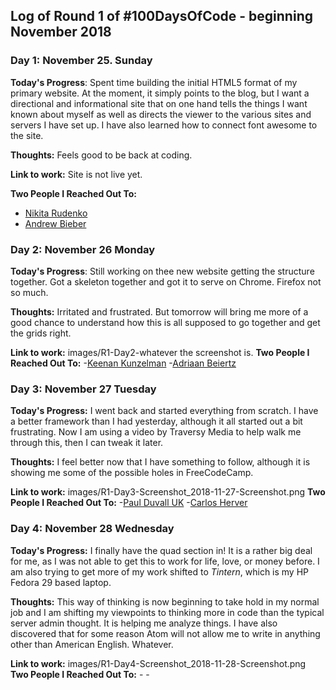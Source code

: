 
## Log of Round 1 of #100DaysOfCode - beginning November 2018

### Day 1: November 25. Sunday

**Today's Progress**: Spent time building the initial HTML5 format of my primary
website. At the moment, it simply points to the blog, but I want a directional and
informational site that on one hand tells the things I want known about myself as
well as directs the viewer to the various sites and servers I have set up. I have
also learned how to connect font awesome to the site.

**Thoughts:** Feels good to be back at coding.

**Link to work:**
Site is not live yet.

**Two People I Reached Out To:**
 - [Nikita Rudenko](https://twitter.com/rdnkta)
 - [Andrew Bieber](https://twitter.com/andre3wB)

### Day 2: November 26 Monday

**Today's Progress**: Still working on thee new website getting the structure
together. Got a skeleton together and got it to serve on Chrome. Firefox not so
much.

**Thoughts:** Irritated and frustrated. But tomorrow will bring me more of a good
chance to understand how this is all supposed to go together and get the grids
right.

**Link to work:**
images/R1-Day2-whatever the screenshot is.
**Two People I Reached Out To:**
 -[Keenan Kunzelman](https://twitter.com/KeenanKunzelman)
 -[Adriaan Beiertz](https://twitter.com/abeiertz)

### Day 3: November 27 Tuesday

**Today's Progress:** I went back and started everything from scratch. I have a
better framework than I had yesterday, although it all started out a bit
frustrating. Now I am using a video by Traversy Media to help walk me through this, then I can tweak it later.

**Thoughts:** I feel better now that I have something to follow, although it is showing me some of the possible holes in FreeCodeCamp.

**Link to work:**
images/R1-Day3-Screenshot_2018-11-27-Screenshot.png
**Two People I Reached Out To:**
 -[Paul Duvall UK](https://twitter.com/Paul_Duvall)
 -[Carlos Herver](https://twitter.com/herver_carlos)

 ### Day 4: November 28 Wednesday

 **Today's Progress:** I finally have the quad section in! It is a rather big
 deal for me, as I was not able to get this to work for life, love, or money
 before. I am also trying to get more of my work shifted to *Tintern*, which is
 my HP Fedora 29 based laptop.

 **Thoughts:** This way of thinking is now beginning to take hold in my normal
 job and I am shifting my viewpoints to thinking more in code than the typical
 server admin thought. It is helping me analyze things. I have also discovered
 that for some reason Atom will not allow me to write in anything other than
 American English. Whatever.

 **Link to work:**
 images/R1-Day4-Screenshot_2018-11-28-Screenshot.png
 **Two People I Reached Out To:**
  -[]()
  -[]()
